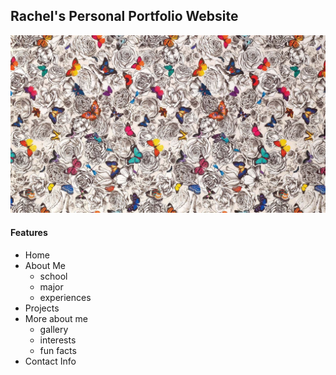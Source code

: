 
## Rachel's Personal Portfolio Website 
![background](/img/1482.jpg)
#### Features 
- Home
- About Me
  - school
  - major
  - experiences
- Projects
- More about me
  - gallery
  - interests
  - fun facts
- Contact Info
